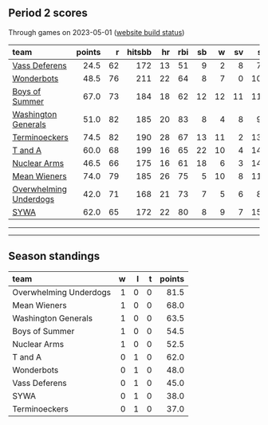 

## Period 2 scores

Through games on 2023-05-01 ([website build status](https://github.com/brian-bot/pl-site/actions))


|team                   | points|  r| hitsbb| hr| rbi| sb|  w| sv|  so|   era|  whip|
|:----------------------|------:|--:|------:|--:|---:|--:|--:|--:|---:|-----:|-----:|
|[Vass Deferens](./vassdeferens)|   24.5| 62|    172| 13|  51|  9|  2|  8|  72| 6.498| 1.680|
|[Wonderbots](./wonderbots)|   48.5| 76|    211| 22|  64|  8|  7|  0| 100| 5.154| 1.299|
|[Boys of Summer](./boysofsummer)|   67.0| 73|    184| 18|  62| 12| 12| 11| 112| 2.806| 1.087|
|[Washington Generals](./washingtongenerals)|   51.0| 82|    185| 20|  83|  8|  4|  8|  98| 6.700| 1.489|
|[Terminoeckers](./terminoeckers)|   74.5| 82|    190| 28|  67| 13| 11|  2| 139| 3.742| 1.027|
|[T and A](./tanda)     |   60.0| 68|    199| 16|  65| 22| 10|  4| 147| 4.256| 1.279|
|[Nuclear Arms](./nucleararms)|   46.5| 66|    175| 16|  61| 18|  6|  3| 149| 4.983| 1.257|
|[Mean Wieners](./meanwieners)|   74.0| 79|    185| 26|  75|  5| 10|  8| 113| 2.265| 0.886|
|[Overwhelming Underdogs](./overwhelmingunderdogs)|   42.0| 71|    168| 21|  73|  7|  5|  6|  88| 3.682| 1.290|
|[SYWA](./sywa)         |   62.0| 65|    172| 22|  80|  8|  9|  7| 153| 3.202| 1.181|

* * *
* * *

## Season standings


|team                   |  w|  l|  t| points|
|:----------------------|--:|--:|--:|------:|
|Overwhelming Underdogs |  1|  0|  0|   81.5|
|Mean Wieners           |  1|  0|  0|   68.0|
|Washington Generals    |  1|  0|  0|   63.5|
|Boys of Summer         |  1|  0|  0|   54.5|
|Nuclear Arms           |  1|  0|  0|   52.5|
|T and A                |  0|  1|  0|   62.0|
|Wonderbots             |  0|  1|  0|   48.0|
|Vass Deferens          |  0|  1|  0|   45.0|
|SYWA                   |  0|  1|  0|   38.0|
|Terminoeckers          |  0|  1|  0|   37.0|


